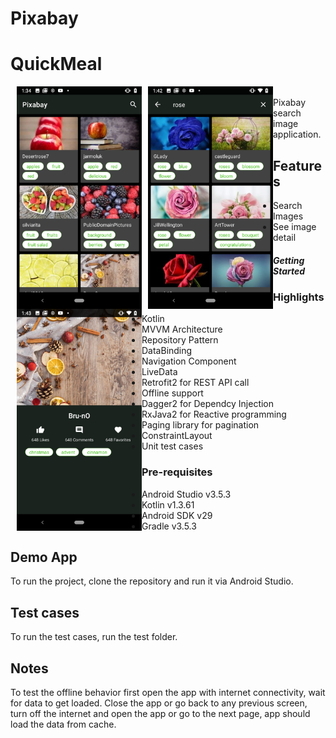# Pixabay
# QuickMeal
 <img src="screens/screen1.png" style="float: left; margin-left: 10px;" width="200"/> <img src="screens/screen2.png" style="float: left; margin-left: 10px;" width="200"/> <img src="screens/screen3.png" style="float: left; margin-left: 10px;" width="200"/></br>Pixabay search image application.
## Features
  + Search Images
  + See image detail

##### Getting Started
### Highlights
  + Kotlin
  + MVVM Architecture 
  + Repository Pattern
  + DataBinding
  + Navigation Component
  + LiveData
  + Retrofit2 for REST API call
  + Offline support
  + Dagger2 for Dependcy Injection
  + RxJava2 for Reactive programming
  + Paging library for pagination
  + ConstraintLayout
  + Unit test cases 
### Pre-requisites
  + Android Studio v3.5.3
  + Kotlin v1.3.61
  + Android SDK v29
  + Gradle v3.5.3


## Demo App
To run the project, clone the repository and run it via Android Studio.

## Test cases
To run the test cases, run the test folder.

## Notes
To test the offline behavior first open the app with internet connectivity, wait for data to get loaded. Close the app or go back to any previous screen, turn off the internet and open the app or go to the next page, app should load the data from cache.


